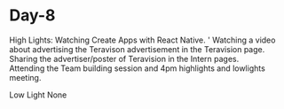 # Day-8
High Lights:  Watching Create Apps with React Native.    '
Watching a video about advertising the Teravison advertisement in the Teravision page.     
Sharing the advertiser/poster of Teravision in the Intern pages.       
Attending the Team building session and 4pm highlights and lowlights meeting. 

Low Light
None
